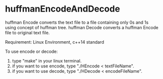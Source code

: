 # huffmanEncodeAndDecode
huffman Encode converts the text file to a file containing only 0s and 1s using concept of huffman tree. 
huffman Decode converts a huffman Encode file to original text file.

Requirement: Linux Environment, c++14 standard

To use encode or decode:
1. type "make" in your linux terminal.
2. if you want to use encode, type "./HEncode < textFileName".
3. if you want to use decode, type "./HDecode < encodeFileName".

